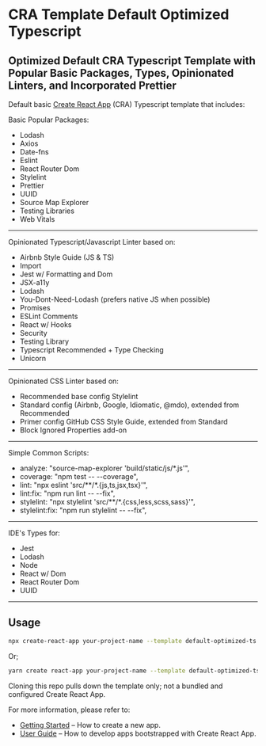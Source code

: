 # CRA Template Default Optimized Typescript

## Optimized Default CRA Typescript Template with Popular Basic Packages, Types, Opinionated Linters, and Incorporated Prettier

Default basic [Create React App](https://github.com/facebook/create-react-app) (CRA) Typescript template that includes:

Basic Popular Packages:

- Lodash
- Axios
- Date-fns
- Eslint
- React Router Dom
- Stylelint
- Prettier
- UUID
- Source Map Explorer
- Testing Libraries
- Web Vitals

---

Opinionated Typescript/Javascript Linter based on:

- Airbnb Style Guide (JS & TS)
- Import
- Jest w/ Formatting and Dom
- JSX-a11y
- Lodash
- You-Dont-Need-Lodash (prefers native JS when possible)
- Promises
- ESLint Comments
- React w/ Hooks
- Security
- Testing Library
- Typescript Recommended + Type Checking
- Unicorn

---

Opinionated CSS Linter based on:

- Recommended base config Stylelint
- Standard config (Airbnb, Google, Idiomatic, @mdo), extended from Recommended
- Primer config GitHub CSS Style Guide, extended from Standard
- Block Ignored Properties add-on

---

Simple Common Scripts:

- analyze: "source-map-explorer 'build/static/js/\*.js'",
- coverage: "npm test -- --coverage",
- lint: "npx eslint 'src/**/*.{js,ts,jsx,tsx}'",
- lint:fix: "npm run lint -- --fix",
- stylelint: "npx stylelint 'src/**/*.{css,less,scss,sass}'",
- stylelint:fix: "npm run stylelint -- --fix",

---

IDE's Types for:

- Jest
- Lodash
- Node
- React w/ Dom
- React Router Dom
- UUID

---

## Usage

```bash
npx create-react-app your-project-name --template default-optimized-ts
```

Or;

```bash
yarn create react-app your-project-name --template default-optimized-ts
```

Cloning this repo pulls down the template only; not a bundled and configured Create React App.

For more information, please refer to:

- [Getting Started](https://create-react-app.dev/docs/getting-started) – How to create a new app.
- [User Guide](https://create-react-app.dev) – How to develop apps bootstrapped with Create React App.

